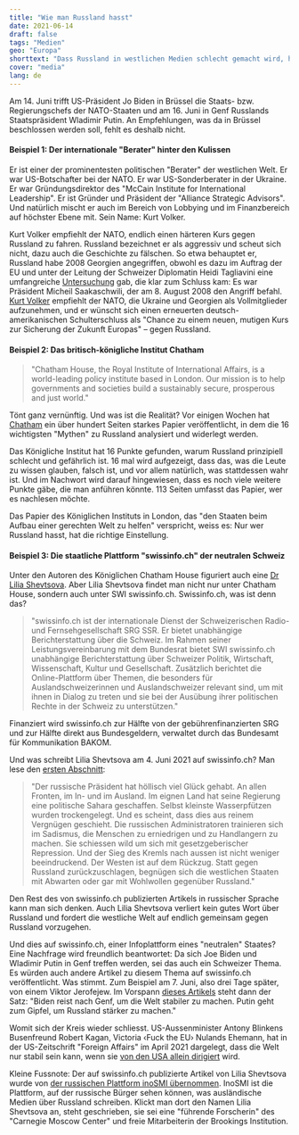 ```yaml
---
title: "Wie man Russland hasst"
date: 2021-06-14
draft: false
tags: "Medien"
geo: "Europa"
shorttext: "Dass Russland in westlichen Medien schlecht gemacht wird, hat System. Die Schweiz hilft mit, den Hass auf Russland zu fördern."
cover: "media"
lang: de
---
```


Am 14. Juni trifft US-Präsident Jo Biden in Brüssel die Staats- bzw. Regierungschefs der NATO-Staaten und am 16. Juni in Genf Russlands Staatspräsident Wladimir Putin. An Empfehlungen, was da in Brüssel beschlossen werden soll, fehlt es deshalb nicht.

#### Beispiel 1: Der internationale "Berater" hinter den Kulissen

Er ist einer der prominentesten politischen "Berater" der westlichen Welt. Er war US-Botschafter bei der NATO. Er war US-Sonderberater in der Ukraine. Er war Gründungsdirektor des "McCain Institute for International Leadership". Er ist Gründer und Präsident der "Alliance Strategic Advisors". Und natürlich mischt er auch im Bereich von Lobbying und im Finanzbereich auf höchster Ebene mit. Sein Name: Kurt Volker.

Kurt Volker empfiehlt der NATO, endlich einen härteren Kurs gegen Russland zu fahren. Russland bezeichnet er als aggressiv und scheut sich nicht, dazu auch die Geschichte zu fälschen. So etwa behauptet er, Russland habe 2008 Georgien angegriffen, obwohl es dazu im Auftrag der EU und unter der Leitung der Schweizer Diplomatin Heidi Tagliavini eine umfangreiche [Untersuchung](/static/downloads/IIFFMCG_Volume_I.pdf "Independent International Fact-Finding Mission on the Conflict in Georgia") gab, die klar zum Schluss kam: Es war Präsident Micheil Saakaschwili, der am 8. August 2008 den Angriff befahl. [Kurt Volker](https://cepa.org/a-plan-for-nato-to-get-serious-about-russia/ "A Plan for NATO to Get Serious About Russia") empfiehlt der NATO, die Ukraine und Georgien als Vollmitglieder aufzunehmen, und er wünscht sich einen erneuerten deutsch-amerikanischen Schulterschluss als "Chance zu einem neuen, mutigen Kurs zur Sicherung der Zukunft Europas" – gegen Russland.

#### Beispiel 2: Das britisch-königliche Institut Chatham

> "Chatham House, the Royal Institute of International Affairs, is a world-leading policy institute based in London. Our mission is to help governments and societies build a sustainably secure, prosperous and just world."

Tönt ganz vernünftig. Und was ist die Realität? Vor einigen Wochen hat [Chatham](https://www.chathamhouse.org/2021/05/myths-and-misconceptions-debate-russia "Myths and misconceptions in the debate on Russia") ein über hundert Seiten starkes Papier veröffentlicht, in dem die 16 wichtigsten "Mythen" zu Russland analysiert und widerlegt werden.

Das Königliche Institut hat 16 Punkte gefunden, warum Russland prinzipiell schlecht und gefährlich ist. 16 mal wird aufgezeigt, dass das, was die Leute zu wissen glauben, falsch ist, und vor allem natürlich, was stattdessen wahr ist. Und im Nachwort wird darauf hingewiesen, dass es noch viele weitere Punkte gäbe, die man anführen könnte. 113 Seiten umfasst das Papier, wer es nachlesen möchte.

Das Papier des Königlichen Instituts in London, das "den Staaten beim Aufbau einer gerechten Welt zu helfen" verspricht, weiss es: Nur wer Russland hasst, hat die richtige Einstellung.

#### Beispiel 3: Die staatliche Plattform "swissinfo.ch" der neutralen Schweiz

Unter den Autoren des Königlichen Chatham House figuriert auch eine [Dr Lilia Shevtsova](https://www.chathamhouse.org/2017/09/russias-dual-response-west-creates-policy-confusion "Russia’s Dual Response to the West Creates Policy Confusion"). Aber Lilia Shevtsova findet man nicht nur unter Chatham House, sondern auch unter SWI swissinfo.ch. Swissinfo.ch, was ist denn das?

> "swissinfo.ch ist der internationale Dienst der Schweizerischen Radio- und Fernsehgesellschaft SRG SSR. Er bietet unabhängige Berichterstattung über die Schweiz. Im Rahmen seiner Leistungsvereinbarung mit dem Bundesrat bietet SWI swissinfo.ch unabhängige Berichterstattung über Schweizer Politik, Wirtschaft, Wissenschaft, Kultur und Gesellschaft. Zusätzlich berichtet die Online-Plattform über Themen, die besonders für Auslandschweizerinnen und Auslandschweizer relevant sind, um mit ihnen in Dialog zu treten und sie bei der Ausübung ihrer politischen Rechte in der Schweiz zu unterstützen."

Finanziert wird swissinfo.ch zur Hälfte von der gebührenfinanzierten SRG und zur Hälfte direkt aus Bundesgeldern, verwaltet durch das Bundesamt für Kommunikation BAKOM.

Und was schreibt Lilia Shevtsova am 4. Juni 2021 auf swissinfo.ch? Man lese den [ersten Abschnitt](https://www.swissinfo.ch/rus/сорвал-ли-путин-банк-/46667070 "Сорвал ли Путин банк?"):

> "Der russische Präsident hat höllisch viel Glück gehabt. An allen Fronten, im In- und im Ausland. Im eignen Land hat seine Regierung eine politische Sahara geschaffen. Selbst kleinste Wasserpfützen wurden trockengelegt. Und es scheint, dass dies aus reinem Vergnügen geschieht. Die russischen Administratoren trainieren sich im Sadismus, die Menschen zu erniedrigen und zu Handlangern zu machen. Sie schiessen wild um sich mit gesetzgeberischer Repression. Und der Sieg des Kremls nach aussen ist nicht weniger beeindruckend. Der Westen ist auf dem Rückzug. Statt gegen Russland zurückzuschlagen, begnügen sich die westlichen Staaten mit Abwarten oder gar mit Wohlwollen gegenüber Russland."

Den Rest des von swissinfo.ch publizierten Artikels in russischer Sprache kann man sich denken. Auch Lilia Shevtsova verliert kein gutes Wort über Russland und fordert die westliche Welt auf endlich gemeinsam gegen Russland vorzugehen.

Und dies auf swissinfo.ch, einer Infoplattform eines "neutralen" Staates? Eine Nachfrage wird freundlich beantwortet: Da sich Joe Biden und Wladimir Putin in Genf treffen werden, sei das auch ein Schweizer Thema. Es würden auch andere Artikel zu diesem Thema auf swissinfo.ch veröffentlicht. Was stimmt. Zum Beispiel am 7. Juni, also drei Tage später, von einem Viktor Jerofejew. Im Vorspann [dieses Artikels](https://www.swissinfo.ch/rus/женева-между-мюнхеном-и-ялтой/46668572 "Женева между Мюнхеном и Ялтой") steht dann der Satz: "Biden reist nach Genf, um die Welt stabiler zu machen. Putin geht zum Gipfel, um Russland stärker zu machen."

Womit sich der Kreis wieder schliesst. US-Aussenminister Antony Blinkens Busenfreund Robert Kagan, Victoria ‹Fuck the EU› Nulands Ehemann, hat in der US-Zeitschrift "Foreign Affairs" im April 2021 dargelegt, dass die Welt nur stabil sein kann, wenn sie [von den USA allein dirigiert](https://www.foreignaffairs.com/articles/united-states/2021-02-16/superpower-it-or-not "A Superpower, Like It or Not") wird.

Kleine Fussnote: Der auf swissinfo.ch publizierte Artikel von Lilia Shevtsova wurde von [der russischen Plattform inoSMI übernommen](https://inosmi.ru/politic/20210605/249868896.html "Swiss Info - сорвал ли Путин банк?"). InoSMI ist die Plattform, auf der russische Bürger sehen können, was ausländische Medien über Russland schreiben. Klickt man dort den Namen Lilia Shevtsova an, steht geschrieben, sie sei eine "führende Forscherin" des "Carnegie Moscow Center" und freie Mitarbeiterin der Brookings Institution.
